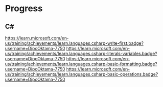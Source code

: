 # Progress

## C#
https://learn.microsoft.com/en-us/training/achievements/learn.languages.csharp-write-first.badge?username=DipoOktama-7750
https://learn.microsoft.com/en-us/training/achievements/learn.languages.csharp-literals-variables.badge?username=DipoOktama-7750
https://learn.microsoft.com/en-us/training/achievements/learn.languages.csharp-basic-formatting.badge?username=DipoOktama-7750
https://learn.microsoft.com/en-us/training/achievements/learn.languages.csharp-basic-operations.badge?username=DipoOktama-7750